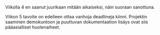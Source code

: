 Viikolla 4 en saanut juurikaan mitään aikaiseksi, näin suoraan sanottuna.

Viikon 5 tavoite on edelleen ottaa vanhoja deadlineja kiinni. 
Projektin saaminen demokuntoon ja puuttuvan dokumentaation lisäys ovat
siis pääasialliset huolenaiheet.
